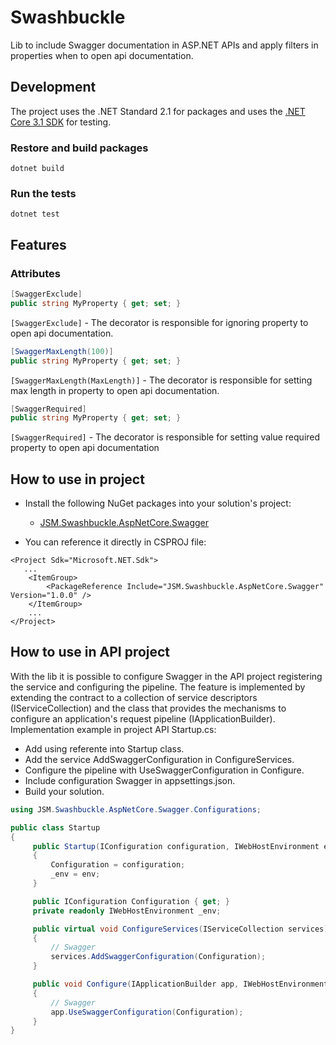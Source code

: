 # Swashbuckle

Lib to include Swagger documentation in ASP.NET APIs and apply filters in properties when to open api documentation.

## Development

The project uses the .NET Standard 2.1 for packages and uses the [.NET Core 3.1 SDK](https://dotnet.microsoft.com/download/dotnet-core/3.1) for testing.

### Restore and build packages
``` shell
dotnet build
```

### Run the tests
``` shell
dotnet test
```

## Features

### Attributes

``` C#
[SwaggerExclude]
public string MyProperty { get; set; }
```
`[SwaggerExclude]` - The decorator is responsible for ignoring property to open api documentation.	
``` C#
[SwaggerMaxLength(100)]
public string MyProperty { get; set; }
```
`[SwaggerMaxLength(MaxLength)]` - The decorator is responsible for setting max length in property to open api documentation.
``` C#
[SwaggerRequired]
public string MyProperty { get; set; }
```
`[SwaggerRequired]` - The decorator is responsible for setting value required property to open api documentation

## How to use in project 

* Install the following NuGet packages into your solution's project:  
	* [JSM.Swashbuckle.AspNetCore.Swagger](https://www.nuget.org/packages/JSM.Swashbuckle.AspNetCore.Swagger/)
	
* You can reference it directly in CSPROJ file:

```
<Project Sdk="Microsoft.NET.Sdk">
   ...
    <ItemGroup>
	    <PackageReference Include="JSM.Swashbuckle.AspNetCore.Swagger" Version="1.0.0" />
    </ItemGroup>
    ...
</Project>
```

## How to use in API project 

With the lib it is possible to configure Swagger in the API project registering the service and configuring the pipeline.
The feature is implemented by extending the contract to a collection of service descriptors (IServiceCollection) and the class that provides the mechanisms to configure an application's request pipeline (IApplicationBuilder).
Implementation example in project API Startup.cs: 

* Add using referente into Startup class.
* Add the service AddSwaggerConfiguration in ConfigureServices.
* Configure the pipeline with UseSwaggerConfiguration in Configure.
* Include configuration Swagger in appsettings.json.
* Build your solution. 

```C#
using JSM.Swashbuckle.AspNetCore.Swagger.Configurations;

public class Startup
{
     public Startup(IConfiguration configuration, IWebHostEnvironment env)
     {
         Configuration = configuration;
         _env = env;
     }

     public IConfiguration Configuration { get; }
     private readonly IWebHostEnvironment _env;

     public virtual void ConfigureServices(IServiceCollection services)
     {
         // Swagger
         services.AddSwaggerConfiguration(Configuration);
     }

     public void Configure(IApplicationBuilder app, IWebHostEnvironment env)
     {
         // Swagger
         app.UseSwaggerConfiguration(Configuration);
     }
}
```